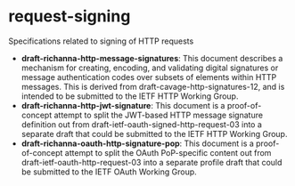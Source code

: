 # request-signing
Specifications related to signing of HTTP requests

* **draft-richanna-http-message-signatures**: This document describes a mechanism for creating, encoding, and validating digital signatures or message authentication codes over subsets of elements within HTTP messages. This is derived from draft-cavage-http-signatures-12, and is intended to be submitted to the IETF HTTP Working Group.
* **draft-richanna-http-jwt-signature**: This document is a proof-of-concept attempt to split the JWT-based HTTP message signature definition out from draft-ietf-oauth-signed-http-request-03 into a separate draft that could be submitted to the IETF HTTP Working Group.
* **draft-richanna-oauth-http-signature-pop**: This document is a proof-of-concept attempt to split the OAuth PoP-specific content out from draft-ietf-oauth-http-request-03 into a separate profile draft that could be submitted to the IETF OAuth Working Group.
